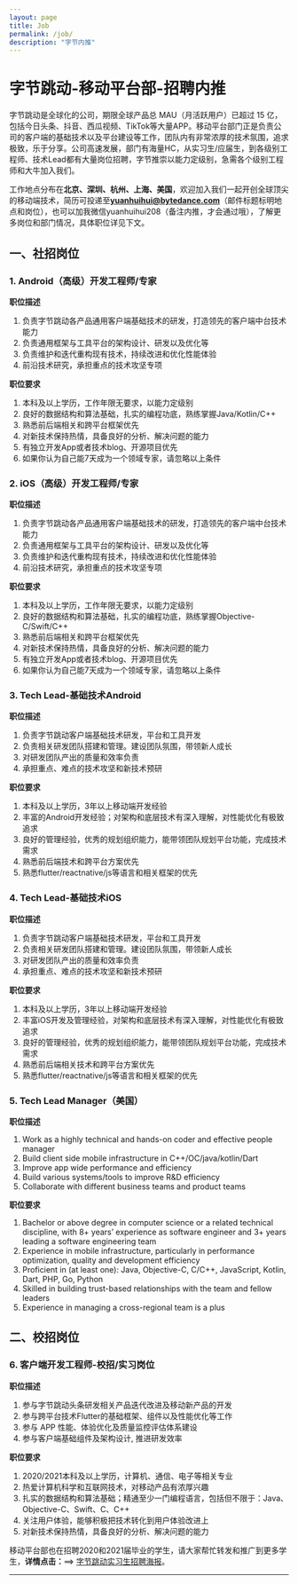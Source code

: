 ```yaml
---
layout: page
title: Job
permalink: /job/
description: "字节内推"
---
```



# 字节跳动-移动平台部-招聘内推

字节跳动是全球化的公司，期限全球产品总 MAU（月活跃用户）已超过 15 亿，包括今日头条、抖音、西瓜视频、TikTok等大量APP。移动平台部门正是负责公司的客户端的基础技术以及平台建设等工作，团队内有非常浓厚的技术氛围，追求极致，乐于分享。公司高速发展，部门有海量HC，从实习生/应届生，到各级别工程师、技术Lead都有大量岗位招聘，字节推崇以能力定级别，急需各个级别工程师和大牛加入我们。

工作地点分布在**北京、深圳、杭州、上海、美国**，欢迎加入我们一起开创全球顶尖的移动端技术，简历可投递至**yuanhuihui@bytedance.com**（邮件标题标明地点和岗位），也可以加我微信yuanhuihui208（备注内推，才会通过哦），了解更多岗位和部门情况，具体职位详见下文。

## 一、社招岗位

### 1. Android（高级）开发工程师/专家

**职位描述**

1. 负责字节跳动各产品通用客户端基础技术的研发，打造领先的客户端中台技术能力
2. 负责通用框架与工具平台的架构设计、研发以及优化等
3. 负责维护和迭代重构现有技术，持续改进和优化性能体验
4. 前沿技术研究，承担重点的技术攻坚专项

**职位要求**

1. 本科及以上学历，工作年限无要求，以能力定级别
2. 良好的数据结构和算法基础，扎实的编程功底，熟练掌握Java/Kotlin/C++
3. 熟悉前后端相关和跨平台框架优先
4. 对新技术保持热情，具备良好的分析、解决问题的能力
5. 有独立开发App或者技术blog、开源项目优先
6. 如果你认为自己能7天成为一个领域专家，请忽略以上条件

### 2. iOS（高级）开发工程师/专家

**职位描述**

1. 负责字节跳动各产品通用客户端基础技术的研发，打造领先的客户端中台技术能力
2. 负责通用框架与工具平台的架构设计、研发以及优化等
3. 负责维护和迭代重构现有技术，持续改进和优化性能体验
4. 前沿技术研究，承担重点的技术攻坚专项

**职位要求**
1. 本科及以上学历，工作年限无要求，以能力定级别
2. 良好的数据结构和算法基础，扎实的编程功底，熟练掌握Objective-C/Swift/C++
3. 熟悉前后端相关和跨平台框架优先
4. 对新技术保持热情，具备良好的分析、解决问题的能力
5. 有独立开发App或者技术blog、开源项目优先
6. 如果你认为自己能7天成为一个领域专家，请忽略以上条件


### 3. Tech Lead-基础技术Android

**职位描述**

1. 负责字节跳动客户端基础技术研发，平台和工具开发
2. 负责相关研发团队搭建和管理。建设团队氛围，带领新人成长
3. 对研发团队产出的质量和效率负责
4. 承担重点、难点的技术攻坚和新技术预研

**职位要求**

1. 本科及以上学历，3年以上移动端开发经验
2. 丰富的Android开发经验；对架构和底层技术有深入理解，对性能优化有极致追求
3. 良好的管理经验，优秀的规划组织能力，能带领团队规划平台功能，完成技术需求
4. 熟悉前后端技术和跨平台方案优先
5. 熟悉flutter/reactnative/js等语言和相关框架的优先

### 4. Tech Lead-基础技术iOS

**职位描述**

1. 负责字节跳动客户端基础技术研发，平台和工具开发
2. 负责相关研发团队搭建和管理。建设团队氛围，带领新人成长
3. 对研发团队产出的质量和效率负责
4. 承担重点、难点的技术攻坚和新技术预研

**职位要求**

1. 本科及以上学历，3年以上移动端开发经验
2. 丰富iOS开发及管理经验，对架构和底层技术有深入理解，对性能优化有极致追求
3. 良好的管理经验，优秀的规划组织能力，能带领团队规划平台功能，完成技术需求
4. 熟悉前后端相关技术和跨平台方案优先
5. 熟悉flutter/reactnative/js等语言和相关框架的优先

### 5. Tech Lead Manager（美国）

**职位描述**

1. Work as a highly technical and hands-on coder and effective people manager
2. Build client side mobile infrastructure in C++/OC/java/kotlin/Dart
3. Improve app wide performance and efficiency
4. Build various systems/tools to improve R&D efficiency
5. Collaborate with different business teams and product teams

**职位要求**

1. Bachelor or above degree in computer science or a related technical discipline, with 8+ years’ experience as software engineer and 3+ years leading a software engineering team
2. Experience in mobile infrastructure, particularly in performance optimization, quality and development efficiency
3. Proficient in (at least one): Java, Objective-C, C/C++, JavaScript, Kotlin, Dart, PHP, Go, Python
4. Skilled in building trust-based relationships with the team and fellow leaders
5. Experience in managing a cross-regional team is a plus


## 二、校招岗位

### 6. 客户端开发工程师-校招/实习岗位

**职位描述**

1. 参与字节跳动头条研发相关产品迭代改进及移动新产品的开发
2. 参与跨平台技术Flutter的基础框架、组件以及性能优化等工作
3. 参与 APP 性能、体验优化及质量监控评估体系建设
4. 参与客户端基础组件及架构设计, 推进研发效率

**职位要求**

1. 2020/2021本科及以上学历，计算机、通信、电子等相关专业
2. 热爱计算机科学和互联网技术，对移动产品有浓厚兴趣
3. 扎实的数据结构和算法基础；精通至少一门编程语言，包括但不限于：Java、Objective-C、Swift、C、C++
4. 关注用户体验，能够积极把技术转化到用户体验改进上
5. 对新技术保持热情，具备良好的分析、解决问题的能力

移动平台部也在招聘2020和2021届毕业的学生，请大家帮忙转发和推广到更多学生，**详情点击：**==> [字节跳动实习生招聘海报](/img/job/job.png)。

---
